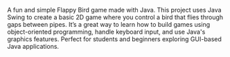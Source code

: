 A fun and simple Flappy Bird game made with Java. This project uses Java Swing to create a basic 2D game where you control a bird that flies through gaps between pipes. It’s a great way to learn how to build games using object-oriented programming, handle keyboard input, and use Java's graphics features. Perfect for students and beginners exploring GUI-based Java applications.
